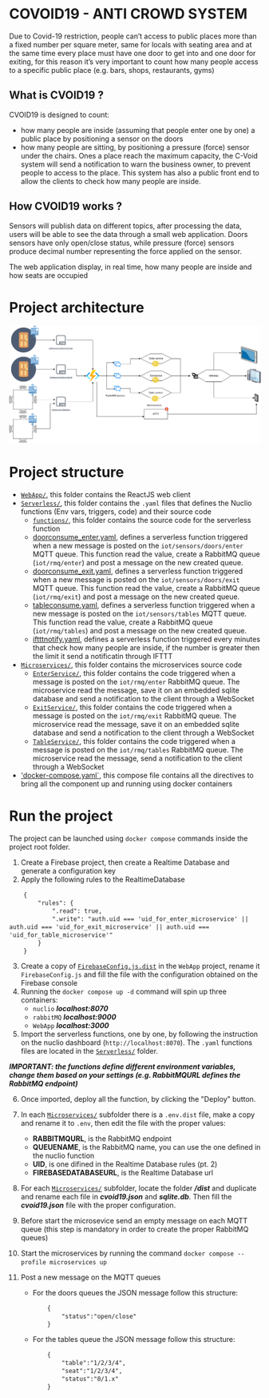 # **COVOID19 - ANTI CROWD SYSTEM**

Due to Covid-19 restriction, people can’t access to public places more than a fixed number per square meter, same for locals with seating area and at the same time every place must have one door to get into and one door for exiting, for this reason it’s very important to count how many people access to a specific public place (e.g. bars, shops, restaurants, gyms)

## What is CVOID19 ?
CVOID19 is designed to count:
- how many people are inside (assuming that people enter one by one) a public place by positioning a sensor on the doors
- how many people are sitting, by positioning a pressure (force) sensor under the chairs.
Ones a place reach the maximum capacity, the C-Void system will send a notification to warn the business owner, to prevent people to access to the place. This system has also a public front end to allow the clients to check how many people are inside.

## How CVOID19 works ?
Sensors will publish data on different topics, after processing the data, users will be able to see the data through a small web application. Doors sensors have only open/close status, while pressure (force) sensors produce decimal number representing the force applied on the sensor.


The web application display, in real time, how many people are inside and how seats are occupied

# Project architecture

![Project architecture](./cvoid19-arch.png)

# Project structure

- [`WebApp/`](./WebApp/), this folder contains the ReactJS web client
- [`Serverless/`](./Serverless/), this folder contains the `.yaml` files that defines the Nuclio functions (Env vars, triggers, code) and their source code
    - [`functions/`](./Serverless/functions/), this folder contains the source code for the serverless function
    - [doorconsume_enter.yaml](./Serverless/functions/doorconsume_enter.yaml), defines a serverless function triggered when a new message is posted on the `iot/sensors/doors/enter` MQTT queue. This function read the value, create a RabbitMQ queue (`iot/rmq/enter`) and post a message on the new created queue.
    - [doorconsume_exit.yaml](./Serverless/functions/doorconsume_exit.yaml), defines a serverless function triggered when a new message is posted on the `iot/sensors/doors/exit` MQTT queue. This function read the value, create a RabbitMQ queue (`iot/rmq/exit`) and post a message on the new created queue.
    - [tableconsume.yaml](./Serverless/functions/tableconsume.yaml), defines a serverless function triggered when a new message is posted on the `iot/sensors/tables` MQTT queue. This function read the value, create a RabbitMQ queue (`iot/rmq/tables`) and post a message on the new created queue.
    - [iftttnotify.yaml](./Serverless/functions/iftttnotify.yaml), defines a serverless function triggered every minutes that check how many people are inside, if the number is greater then the limit it send a notificatin through IFTTT
- [`Microservices/`](./Microservices/), this folder contains the microservices source code
    - [`EnterService/`](./Microservices/EnterService), this folder contains the code triggered when a message is posted on the `iot/rmq/enter` RabbitMQ queue. The microservice read the message, save it on an embedded sqlite database and send a notification to the client through a WebSocket
    - [`ExitService/`](./Microservices/ExitService), this folder contains the code triggered when a message is posted on the `iot/rmq/exit` RabbitMQ queue. The microservice read the message, save it on an embedded sqlite database and send a notification to the client through a WebSocket
    - [`TableService/`](./Microservices/TableService), this folder contains the code triggered when a message is posted on the `iot/rmq/tables` RabbitMQ queue. The microservice read the message, send a notification to the client through a WebSocket
- ['docker-compose.yaml`](./docker-compose.yml), this compose file contains all the directives to bring all the component up and running using docker containers

# Run the project

The project can be launched using `docker compose` commands inside the project root folder.

1. Create a Firebase project, then create a Realtime Database and generate a configuration key
2. Apply the following rules to the RealtimeDatabase
```
    {
        "rules": {
            ".read": true,
            ".write": "auth.uid === 'uid_for_enter_microservice' || auth.uid === 'uid_for_exit_microservice' || auth.uid === 'uid_for_table_microservice'"
        }
    }
```
3. Create a copy of [`FirebaseConfig.js.dist`](./WebApp/src/config/FirebaseConfig.js.dist) in the `WebApp` project, rename it `FirebaseConfig.js` and fill the file with the configuration obtained on the Firebase console
4. Running the ```docker compose up -d``` command will spin up three containers: 
    - `nuclio` ***localhost:8070***
    - `rabbitMQ` ***localhost:9000***
    - `WebApp` ***localhost:3000***
5. Import the serverless functions, one by one, by following the instruction on the nuclio dashboard (`http://localhost:8070`). The `.yaml` functions files are located in the [`Serverless/`](./Serverless/) folder.

***IMPORTANT: the functions define different environment variables, change them based on your settings (e.g. RabbitMQURL defines the RabbitMQ endpoint)***

6. Once imported, deploy all the function, by clicking the "Deploy" button.

7. In each [`Microservices/`](./Microservices/) subfolder there is a `.env.dist` file, make a copy and rename it to `.env`, then edit the file with the proper values:
    - **RABBITMQURL**, is the RabbitMQ endpoint
    - **QUEUENAME**, is the RabbitMQ name, you can use the one defined in the nuclio function
    - **UID**, is one difined in the Realtime Database rules (pt. 2)
    - **FIREBASEDATABASEURL**, is the Realtime Database url
8. For each [`Microservices/`](./Microservices/) subfolder, locate the folder ***/dist*** and duplicate and rename each file in ***cvoid19.json*** and ***sqlite.db***. Then fill the ***cvoid19.json*** file with the proper configuration.

9. Before start the microsevice send an empty message on each MQTT queue (this step is mandatory in order to create the proper RabbitMQ queues)

10. Start the microservices by running the command ``` docker compose --profile microservices up ```

11. Post a new message on the MQTT queues
    - For the doors queues the JSON message follow this structure:
        ```
            {
                "status":"open/close"
            }
        ```
    - For the tables queue the JSON message follow this structure:
        ```
            {
                "table":"1/2/3/4",
                "seat":"1/2/3/4",
                "status":"0/1.x"
            }
        ```